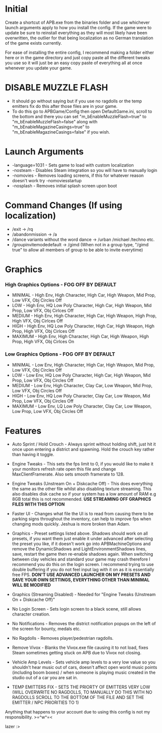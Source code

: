 # Initial

Create a shortcut of APB.exe from the binaries folder and use whichever launch arguments apply to how you install the config.
If the game were to update be sure to reinstall everything as they will most likely have been overwritten, the outlier for that being localization as no German translation of the game exists currently.

For ease of installing the entire config, I recommend making a folder either here or in the game directory and just copy paste all the different tweaks you use so it will just be an easy copy paste of everything all at once whenever you update your game.

# DISABLE MUZZLE FLASH
- It should go without saying but if you use no ragdolls or the temp emitters fix do this after those files are in your game.
- To do this go to APBGame/Config then open DefaultGame.ini, scroll to the bottom and there you can set "m_bEnableMuzzleFlash=true" to "m_bEnableMuzzleFlash=false" along with "m_bEnableMagazineCasings=true" to "m_bEnableMagazineCasings=false" if you wish. 

# Launch Arguments

- -language=1031 - Sets game to load with custom localization
- -nosteam       - Disables Steam integration so you will have to manually login
- -nomovies      - Removes loading screens, if this for whatever reason doesn't work try -nomoviesstartup
- -nosplash      - Removes initial splash screen upon boot

# Command Changes (If using localization)

- /exit -> /rq
- /abandonmission -> /a
- /dance variants without the word dance -> /urban /michael /techno etc.
- /groupinvitemodedefault -> /gimd (When not in a group type, "/gimd true" to allow all members of group to be able to invite everytime)

# Graphics
### High Graphics Options - FOG OFF BY DEFAULT

- MINIMAL		- High Env, High Character, High Car, High Weapon, Mid Prop, Low VFX, Obj Circles Off
- LOW 		- High Env, HQ Low Poly Character, High Car, High Weapon, Mid Prop, Low VFX, Obj Cirlces Off
- MEDIUM 		- High Env, High Character, High Car, High Weapon, High Prop, High VFX, Obj Cirlces Off
- HIGH 		- High Env, HQ Low Poly Character, High Car, High Weapon, High Prop, High VFX, Obj Cirlces Off
- MAXIMUM 	- High Env, High Character, High Car, High Weapon, High Prop, High VFX, Obj Cirlces On

### Low Graphics Options - FOG OFF BY DEFAULT

- MINIMAL		- Low Env, High Character, High Car, High Weapon, Mid Prop, Low VFX, Obj Circles Off
- LOW 		- Low Env, HQ Low Poly Character, High Car, High Weapon, Mid Prop, Low VFX, Obj Circles Off
- MEDIUM 		- Low Env, High Character, Clay Car, Low Weapon, Mid Prop, Low VFX, Obj Circles Off
- HIGH 		- Low Env, HQ Low Poly Character, Clay Car, Low Weapon, Mid Prop, Low VFX, Obj Circles Off
- MAXIMUM 	- Low Env, LQ Low Poly Character, Clay Car, Low Weapon, Low Prop, Low VFX, Obj Circles Off


# Features

- Auto Sprint / Hold Crouch - Always sprint without holding shift, just hit it once upon entering a district and spawning. Hold the crouch key rather than having it toggle.

- Engine Tweaks - This sets the fps limit to 0, if you would like to make it your monitors refresh rate open this file and change MaxClientFramerate. Also sets smooth framerate to 128.

- Engine Tweaks (Unstream On + Diskcache Off) - This does everything the same as the other file whilst also disabling texture streaming. This also disables disk cache so if your system has a low amount of RAM e.g 8GB total this is not recommended. **USE STREAMING OFF GRAPHICS FILES WITH THIS OPTION**

- Faster UI - Changes what file the UI is to read from causing there to be parking signs throughout the inventory, can help to improve fps when changing mods quickly. Jeshua is more broken than Adam.

- Graphics - Preset settings listed above. Shadows should work on all presets, if you want them just enable it under advanced after selecting the preset you like, if it doesn't work go into APBMachineOptions and remove the DynamicShadows and LightEnvironmentShadows lines, save, restart the game then re-enable shadows again. When switching between clay vehicles and standard your game may crash therefore I recommend you do this on the login screen. I recommend trying to use double buffering if you do not feel input lag with it on as it is essentially free FPS. **DON'T USE ADVANCED LAUNCHER ON MY PRESETS AND SAVE YOUR OWN SETTINGS, EVERYTHING OTHER THAN MINIMAL WILL BE MODIFIED**

- Graphics (Streaming Disabled) - Needed for "Engine Tweaks (Unstream On + Diskcache Off)"

- No Login Screen - Sets login screen to a black scene, still allows character creation.

- No Notifications - Removes the district notification popups on the left of the screen for bounty, medals etc.

- No Ragdolls - Removes player/pedestrian ragdolls.

- Remove Vivox - Blanks the Vivox.exe file causing it to not load, fixes Steam sometimes getting stuck on APB due to Vivox not closing.

- Vehicle Amp Levels - Sets vehicle amp levels to a very low value so you shouldn't hear music out of cars, doesn't affect open world music points (including boom boxes) / when someone is playing music created in the studio out of a car you are sat in.

- TEMP EMITTERS FIX - SETS THE PRIORTY OF EMITTERS VERY LOW (WILL OVERWRITE NO RAGDOLLS, TO MANUALLY DO THIS WITH NO RAGDOLLS SCROLL TO THE BOTTOM OF THE FILE AND SET THE EMITTER / NPC PRIORITIES TO 1)

Anything that happens to your account due to using this config is not my responsibility. >=^w^=<

lazer :>
